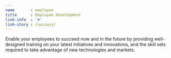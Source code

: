 ```yaml
---
name       : employee
title      : Employee Development
link-info  : '#'
link-story : /success/
---
```

Enable your employees to succeed now and in the future by providing well-designed training on your latest initiatives and innovations, and the skill sets required to take advantage of new technologies and markets.
